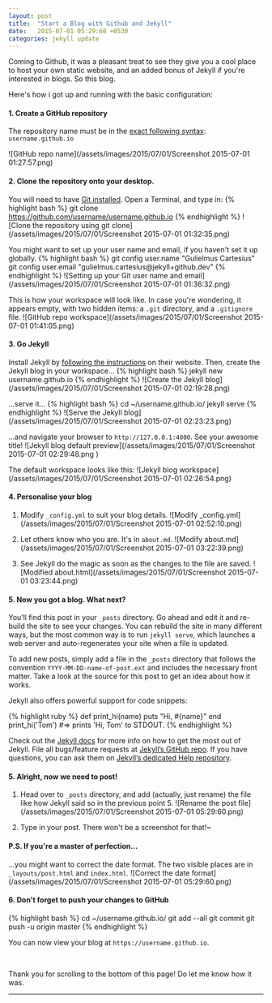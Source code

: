 ```yaml
---
layout: post
title:  "Start a Blog with Github and Jekyll"
date:   2015-07-01 05:29:60 +0530
categories: jekyll update
---
```


Coming to Github, it was a pleasant treat to see they give you a cool
place to host your own static website, and an added bonus of Jekyll
if you're interested in blogs. So this blog.

Here's how i got up and running with the basic configuration:



#### 1. Create a GitHub repository

The repository name must be in the [exact following syntax][syntax-for-github-repo-name]:  
`username.github.io`

![GitHub repo name](/assets/images/2015/07/01/Screenshot 2015-07-01 01:27:57.png)


#### 2. Clone the repository onto your desktop.

You will need to have [Git installed][git-scm]. Open a Terminal, and
type in:
{% highlight bash %}
git clone https://github.com/username/username.github.io
{% endhighlight %}
![Clone the repository using git clone](/assets/images/2015/07/01/Screenshot 2015-07-01 01:32:35.png)

You might want to set up your user name and email, if you haven't
set it up globally.
{% highlight bash %}
git config user.name "Gulielmus Cartesius"
git config user.email "gulielmus.cartesius@jekyll+github.dev"
{% endhighlight %}
![Setting up your Git user name and email](/assets/images/2015/07/01/Screenshot 2015-07-01 01:36:32.png)

This is how your workspace will look like. In case you're wondering,
it appears empty, with two hidden items: a `.git` directory, and a
`.gitignore` file.
![GitHub repo workspace](/assets/images/2015/07/01/Screenshot 2015-07-01 01:41:05.png)


#### 3. Go Jekyll

Install Jekyll by [following the instructions][install-jekyll] on their website. Then, create the Jekyll blog in your workspace…
{% highlight bash %}
jekyll new username.github.io
{% endhighlight %}
![Create the Jekyll blog](/assets/images/2015/07/01/Screenshot 2015-07-01 02:19:28.png)

…serve it…
{% highlight bash %}
cd ~/username.github.io/
jekyll serve
{% endhighlight %}
![Serve the Jekyll blog](/assets/images/2015/07/01/Screenshot 2015-07-01 02:23:23.png)

…and navigate your browser to `http://127.0.0.1:4000`. See your
awesome title!
![Jekyll blog default preview](/assets/images/2015/07/01/Screenshot 2015-07-01 02:29:48.png
)

The default workspace looks like this:
![Jekyll blog workspace](/assets/images/2015/07/01/Screenshot 2015-07-01 02:26:54.png)


#### 4. Personalise your blog

1. Modify `_config.yml` to suit your blog details.
![Modify _config.yml](/assets/images/2015/07/01/Screenshot 2015-07-01 02:52:10.png)

2. Let others know who you are. It's in `about.md`.
![Modify about.md](/assets/images/2015/07/01/Screenshot 2015-07-01 03:22:39.png)

3. See Jekyll do the magic as soon as the changes to the file are
saved.
![Modified about.html](/assets/images/2015/07/01/Screenshot 2015-07-01 03:23:44.png)


#### 5. Now you got a blog. What next?

You’ll find this post in your `_posts` directory. Go ahead and edit it and re-build the site to see your changes. You can rebuild the site in many different ways, but the most common way is to run `jekyll serve`, which launches a web server and auto-regenerates your site when a file is updated.

To add new posts, simply add a file in the `_posts` directory that follows the convention `YYYY-MM-DD-name-of-post.ext` and includes the necessary front matter. Take a look at the source for this post to get an idea about how it works.

Jekyll also offers powerful support for code snippets:

{% highlight ruby %}
def print_hi(name)
  puts "Hi, #{name}"
end
print_hi('Tom')
#=> prints 'Hi, Tom' to STDOUT.
{% endhighlight %}

Check out the [Jekyll docs][jekyll] for more info on how to get the most out of Jekyll. File all bugs/feature requests at [Jekyll’s GitHub repo][jekyll-gh]. If you have questions, you can ask them on [Jekyll’s dedicated Help repository][jekyll-help].


#### 5. Alright, now we need to post!

1. Head over to `_posts` directory, and add (actually, just rename)
the file like how Jekyll said so in the previous point 5.
![Rename the post file](/assets/images/2015/07/01/Screenshot 2015-07-01 05:29:60.png)

2. Type in your post. There won't be a screenshot for that!~


#### P.S. If you're a master of perfection…

…you might want to correct the date format. The two visible places
are in `_layouts/post.html` and `index.html`.
![Correct the date format](/assets/images/2015/07/01/Screenshot 2015-07-01 05:29:60​.png)


#### 6. Don't forget to push your changes to GitHub

{% highlight bash %}
cd ~/username.github.io/
git add --all
git commit
git push -u origin master
{% endhighlight %}

You can now view your blog at `https://username.github.io`.




​

Thank you for scrolling to the bottom of this page! Do let me know
how it was.

*******

[syntax-for-github-repo-name]: https://pages.github.com/#user-site
[git-scm]: https://git-scm.com/
[install-jekyll]: http://jekyllrb.com/docs/installation/

[jekyll]:      http://jekyllrb.com
[jekyll-gh]:   https://github.com/jekyll/jekyll
[jekyll-help]: https://github.com/jekyll/jekyll-help
